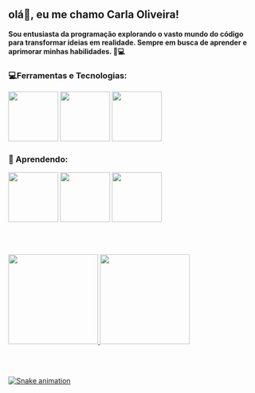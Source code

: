 ## olá👋, eu me chamo Carla Oliveira!
**Sou entusiasta da programação explorando o vasto mundo do código para transformar ideias em realidade. Sempre em busca de aprender e aprimorar minhas habilidades. 🚀💻**

### 💻Ferramentas e Tecnologias:
<div>
  <img height="100px" src="https://cdn.jsdelivr.net/gh/devicons/devicon/icons/python/python-original.svg" />
  <img height="100px" src="https://cdn.jsdelivr.net/gh/devicons/devicon/icons/html5/html5-original.svg" />
  <img height="100px" src="https://cdn.jsdelivr.net/gh/devicons/devicon/icons/css3/css3-original.svg" />
</div>

### &#129504; Aprendendo:

<div>
  <img height="100px" src="https://cdn.jsdelivr.net/gh/devicons/devicon/icons/javascript/javascript-original.svg" /> 
  <img height="100px" src="https://cdn.jsdelivr.net/gh/devicons/devicon/icons/react/react-original.svg" />
  <img height="100px" src="https://cdn.jsdelivr.net/gh/devicons/devicon/icons/sass/sass-original.svg" />
</div>

<br/><br/>

<div>
<a href="https://github.com/carla11235813">
<img loading="lazy" height="180em" src="https://github-readme-stats.vercel.app/api/top-langs/?username=carla11235813&layout=compact&langs_count=7&theme=dracula"/>
<img loading="lazy" height="180em" src="https://github-readme-stats.vercel.app/api?username=carla11235813&show_icons=true&theme=dracula&include_all_commits=true&count_private=true"/>
</div>

<br/><br/>

 ![Snake animation](https://github.com/carla11235813/carla11235813/blob/output/github-contribution-grid-snake.svg)  
<!--
**carla11235813/carla11235813** is a ✨ _special_ ✨ repository because its `README.md` (this file) appears on your GitHub profile.

Here are some ideas to get you started:

- 🔭 I’m currently working on ...
- 🌱 I’m currently learning ...
- 👯 I’m looking to collaborate on ...
- 🤔 I’m looking for help with ...
- 💬 Ask me about ...
- 📫 How to reach me: ...
- 😄 Pronouns: ...
- ⚡ Fun fact: ...
-->
